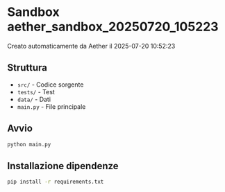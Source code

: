 # Sandbox aether_sandbox_20250720_105223

Creato automaticamente da Aether il 2025-07-20 10:52:23

## Struttura
- `src/` - Codice sorgente
- `tests/` - Test
- `data/` - Dati
- `main.py` - File principale

## Avvio
```bash
python main.py
```

## Installazione dipendenze
```bash
pip install -r requirements.txt
```
